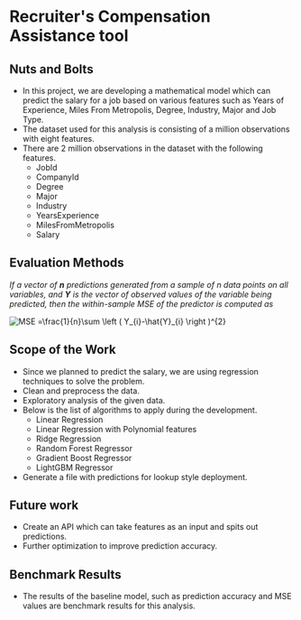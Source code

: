 # Recruiter's Compensation Assistance tool

## Nuts and Bolts
* In this project, we are developing a mathematical model which can predict the salary for a job based on various features such as Years of Experience, Miles From Metropolis, Degree, Industry, Major and Job Type.
* The dataset used for this analysis is consisting of a million observations with eight features.
* There are 2 million observations in the dataset with the following features.
  - JobId
  - CompanyId
  - Degree 
  - Major
  - Industry
  - YearsExperience
  - MilesFromMetropolis
  - Salary 
## Evaluation Methods

*If a vector of ***n*** predictions generated from a sample of n data points on all variables, and ***Y*** is the vector of observed values of the variable being predicted, then the within-sample MSE of the predictor is computed as*

<img src="https://latex.codecogs.com/png.latex?\bg_white&space;MSE&space;=\frac{1}{n}\sum&space;\left&space;(&space;Y_{i}-\hat{Y}_{i}&space;\right&space;)^{2}" title="MSE =\frac{1}{n}\sum \left ( Y_{i}-\hat{Y}_{i} \right )^{2}" />


## Scope of the Work
* Since we planned to predict the salary, we are using regression techniques to solve the problem.
* Clean and preprocess the data.
* Exploratory analysis of the given data.
* Below is the list of algorithms to apply during the development.
  - Linear Regression
  - Linear Regression with Polynomial features
  - Ridge Regression
  - Random Forest Regressor
  - Gradient Boost Regressor
  - LightGBM Regressor
* Generate a file with predictions for lookup style deployment.

## Future work
* Create an API which can take features as an input and spits out predictions.
* Further optimization to improve prediction accuracy.

## Benchmark Results
* The results of the baseline model, such as prediction accuracy and MSE values are benchmark results for this analysis.
